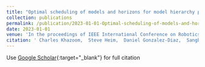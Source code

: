 ```yaml
---
title: "Optimal scheduling of models and horizons for model hierarchy predictive control"
collection: publications
permalink: /publication/2023-01-01-Optimal-scheduling-of-models-and-horizons-for-model-hierarchy-predictive-control
date: 2023-01-01
venue: 'In the proceedings of IEEE International Conference on Robotics and Automation (ICRA)'
citation: ' Charles Khazoom,  Steve Heim,  Daniel Gonzalez-Diaz,  Sangbae Kim, &quot;Optimal scheduling of models and horizons for model hierarchy predictive control.&quot; In the proceedings of IEEE International Conference on Robotics and Automation (ICRA), 2023.'
---
```

Use [Google Scholar](https://scholar.google.com/scholar?q=Optimal+scheduling+of+models+and+horizons+for+model+hierarchy+predictive+control){:target="_blank"} for full citation